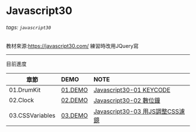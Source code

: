 # Javascript30
###### tags: `javascript30`
教材來源:https://javascript30.com/
練習時改用JQuery寫


---

目前進度


| 章節           | DEMO       |    NOTE                        |
| ----------    |:-----------|:--------------------------------|
|01.DrumKit     | [01.DEMO]  | [Javascript30-01 KEYCODE]       |
|02.Clock       | [02.DEMO]  | [Javascript30-02 數位鐘]         |
|03.CSSVariables| [03.DEMO]  | [Javascript30-03 用JS調整CSS濾鏡] |

[01.DEMO]: https://jiangreira.github.io/Javascript30/01.DrumKit/index.html
[Javascript30-01 KEYCODE]:https://hackmd.io/@jiangreira/SJBMfNKm8
[02.DEMO]: https://jiangreira.github.io/Javascript30/02.Clock/index.html
[Javascript30-02 數位鐘]:https://hackmd.io/@jiangreira/BJe43Nqm8
[03.DEMO]: https://jiangreira.github.io/Javascript30/03.CSSVariables/index.html
[Javascript30-03 用JS調整CSS濾鏡]:https://hackmd.io/@jiangreira/r1tdFLc7L
